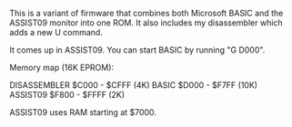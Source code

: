 This is a variant of firmware that combines both Microsoft BASIC and
the ASSIST09 monitor into one ROM. It also includes my disassembler
which adds a new U command.

It comes up in ASSIST09. You can start BASIC by running "G D000".

Memory map (16K EPROM):

DISASSEMBLER  $C000 - $CFFF (4K)
BASIC         $D000 - $F7FF (10K)
ASSIST09      $F800 - $FFFF (2K)

ASSIST09 uses RAM starting at $7000.
